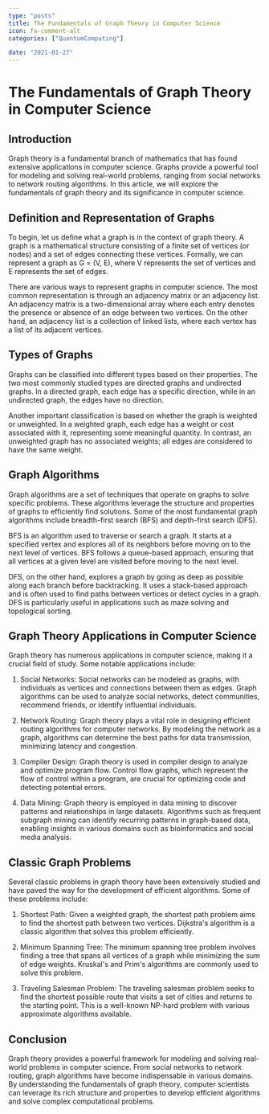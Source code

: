 ```yaml
---
type: "posts"
title: The Fundamentals of Graph Theory in Computer Science
icon: fa-comment-alt
categories: ["QuantumComputing"]

date: "2021-01-27"
---
```




# The Fundamentals of Graph Theory in Computer Science

## Introduction

Graph theory is a fundamental branch of mathematics that has found extensive applications in computer science. Graphs provide a powerful tool for modeling and solving real-world problems, ranging from social networks to network routing algorithms. In this article, we will explore the fundamentals of graph theory and its significance in computer science.

## Definition and Representation of Graphs

To begin, let us define what a graph is in the context of graph theory. A graph is a mathematical structure consisting of a finite set of vertices (or nodes) and a set of edges connecting these vertices. Formally, we can represent a graph as G = (V, E), where V represents the set of vertices and E represents the set of edges.

There are various ways to represent graphs in computer science. The most common representation is through an adjacency matrix or an adjacency list. An adjacency matrix is a two-dimensional array where each entry denotes the presence or absence of an edge between two vertices. On the other hand, an adjacency list is a collection of linked lists, where each vertex has a list of its adjacent vertices.

## Types of Graphs

Graphs can be classified into different types based on their properties. The two most commonly studied types are directed graphs and undirected graphs. In a directed graph, each edge has a specific direction, while in an undirected graph, the edges have no direction.

Another important classification is based on whether the graph is weighted or unweighted. In a weighted graph, each edge has a weight or cost associated with it, representing some meaningful quantity. In contrast, an unweighted graph has no associated weights; all edges are considered to have the same weight.

## Graph Algorithms

Graph algorithms are a set of techniques that operate on graphs to solve specific problems. These algorithms leverage the structure and properties of graphs to efficiently find solutions. Some of the most fundamental graph algorithms include breadth-first search (BFS) and depth-first search (DFS).

BFS is an algorithm used to traverse or search a graph. It starts at a specified vertex and explores all of its neighbors before moving on to the next level of vertices. BFS follows a queue-based approach, ensuring that all vertices at a given level are visited before moving to the next level.

DFS, on the other hand, explores a graph by going as deep as possible along each branch before backtracking. It uses a stack-based approach and is often used to find paths between vertices or detect cycles in a graph. DFS is particularly useful in applications such as maze solving and topological sorting.

## Graph Theory Applications in Computer Science

Graph theory has numerous applications in computer science, making it a crucial field of study. Some notable applications include:

1. Social Networks: Social networks can be modeled as graphs, with individuals as vertices and connections between them as edges. Graph algorithms can be used to analyze social networks, detect communities, recommend friends, or identify influential individuals.

2. Network Routing: Graph theory plays a vital role in designing efficient routing algorithms for computer networks. By modeling the network as a graph, algorithms can determine the best paths for data transmission, minimizing latency and congestion.

3. Compiler Design: Graph theory is used in compiler design to analyze and optimize program flow. Control flow graphs, which represent the flow of control within a program, are crucial for optimizing code and detecting potential errors.

4. Data Mining: Graph theory is employed in data mining to discover patterns and relationships in large datasets. Algorithms such as frequent subgraph mining can identify recurring patterns in graph-based data, enabling insights in various domains such as bioinformatics and social media analysis.

## Classic Graph Problems

Several classic problems in graph theory have been extensively studied and have paved the way for the development of efficient algorithms. Some of these problems include:

1. Shortest Path: Given a weighted graph, the shortest path problem aims to find the shortest path between two vertices. Dijkstra's algorithm is a classic algorithm that solves this problem efficiently.

2. Minimum Spanning Tree: The minimum spanning tree problem involves finding a tree that spans all vertices of a graph while minimizing the sum of edge weights. Kruskal's and Prim's algorithms are commonly used to solve this problem.

3. Traveling Salesman Problem: The traveling salesman problem seeks to find the shortest possible route that visits a set of cities and returns to the starting point. This is a well-known NP-hard problem with various approximate algorithms available.

## Conclusion

Graph theory provides a powerful framework for modeling and solving real-world problems in computer science. From social networks to network routing, graph algorithms have become indispensable in various domains. By understanding the fundamentals of graph theory, computer scientists can leverage its rich structure and properties to develop efficient algorithms and solve complex computational problems.